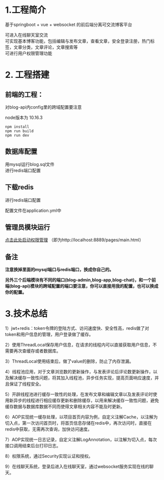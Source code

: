 # 1.工程简介 
基于springboot + vue + websocket 的前后端分离可交流博客平台

可进入在线聊天室交流<br>
可实现基本博客功能，包括编辑与发布文章，查看文章，安全登录注册，热门标签，文章分类，文章评论，文章搜索等<br>
可进行用户权限管理功能<br>

# 2. 工程搭建
## 前端的工程：
对blog-api内config里的跨域配置要注意

node版本为 10.16.3

```
npm install
npm run build
npm run dev
```

## 数据库配置
用mysql运行blog.sql文件<br>
进行redis端口配置

## 下载redis
进行redis端口配置

配置文件在application.yml中

## 管理员模块运行

[点击此处启动权限管理](http://localhost:8889/pages/main.html) （即为http://localhost:8889/pages/main.html）

## 备注

**注意换掉里面的mysql端口与redis端口，换成你自己的。**

**另外三个后端模块有不同的端口(blog-admin,blog-app,blog-chat)，和一个前端(blog-api)模块的跨域配置的端口要注意，你可以直接用我的配置，也可以换成你的配置。**

# 3.技术总结
1）jwt+redis：token令牌的登陆方式、访问速度快、安全性高，redis做了对token和用户信息的管理，用户登录做了缓存。<br>

2）使用ThreadLocal保存用户信息，在请求的线程内可以直接获取用户信息，不需要再次查缓存或者数据库。<br>

3）ThreadLocal使用结束后，做了value的删除，防止了内存泄漏。<br>

4）线程池应用，对于文章浏览数的更新操作，与发表评论后评论数更新操作，以及解决缓存一致性问题，将其加入线程池，异步任务实现，提高页面响应速度，并且保证了线程安全。<br>

5）开辟线程池进行缓存一致性的处理，在发布文章和编辑文章以及发表评论时使用新异步的线程进行相应缓存更新和删除缓存，以用来解决缓存一致性问题，避免缓存数据与数据库数据不同而使得文章相关内容不能及时更新。<br>

6）AOP实现统一缓存处理，以项目首页内容为例，自定义注解Cache，以注解为切入点，第一次访问首页时，将首页信息存储在redis中，再次访问时，直接在redis中获取，无需再次查询，加快访问速度。<br>

7）AOP实现统一日志记录，自定义注解LogAnnotation，以注解为切入点，每次接口调用结束后台打印日志。<br>

8）权限系统，通过Security实现认证和授权。<br>

9）在线聊天系统，登录后进入在线聊天室，通过websocket服务实现在线的聊天。<br>


